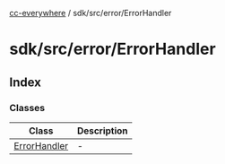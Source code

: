 [cc-everywhere](../../../../index.md) / sdk/src/error/ErrorHandler

# sdk/src/error/ErrorHandler

## Index

### Classes

| Class | Description |
| ------ | ------ |
| [ErrorHandler](classes/ErrorHandler.md) | - |
